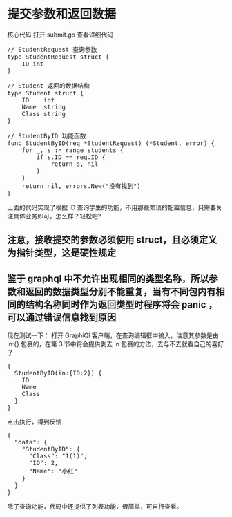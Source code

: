 # 提交参数和返回数据
核心代码,打开 submit.go 查看详细代码
<pre>
// StudentRequest 查询参数
type StudentRequest struct {
    ID int
}

// Student 返回的数据结构
type Student struct {
    ID    int
    Name  string
    Class string
}

// StudentByID 功能函数
func StudentByID(req *StudentRequest) (*Student, error) {
	for _, s := range students {
		if s.ID == req.ID {
			return s, nil
		}
	}
	return nil, errors.New("没有找到")
}
</pre>
上面的代码实现了根据 ID 查询学生的功能，不用那些繁琐的配置信息，只需要关注具体业务即可，怎么样？轻松吧?

## 注意，接收提交的参数必须使用 struct，且必须定义为指针类型，这是硬性规定
## 鉴于 graphql 中不允许出现相同的类型名称，所以参数和返回的数据类型分别不能重复，当有不同包内有相同的结构名称同时作为返回类型时程序将会 panic ，可以通过错误信息找到原因

现在测试一下：
打开 GraphiQl 客户端，在查询编辑框中输入，注意其参数是由 in:{} 包裹的，在第 3 节中将会提供剥去 in 包裹的方法，去与不去就看自己的喜好了 
<pre>
{ 
  StudentByID(in:{ID:2}) {
    ID
    Name
    Class
  }
}
</pre>
点击执行，得到反馈
<pre>
{
  "data": {
    "StudentByID": {
      "Class": "1(1)",
      "ID": 2,
      "Name": "小红"
    }
  }
}
</pre>

除了查询功能，代码中还提供了列表功能，很简单，可自行查看。